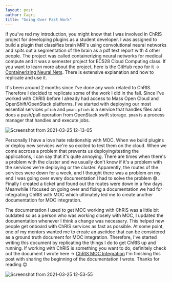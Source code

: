 ```yaml
---
layout: post
author: Cagri
title: "Going Over Past Work"
---
```


If you've red my introduction, you might know that I was involved in ChRIS project for developing plugins as a student developer. I was assigned to build a plugin that classifies brain MRI's using convolutional neural networks and spits out a segmentation of the brain as a pdf text report with 4 other people. The project was called containerizing neural networks for medical compute and it was a semester project for EC528 Cloud Computing class. If you want to learn more about the project, here is the GitHub repo for it -> [Containerizing Neural Nets](https://github.com/BU-CLOUD-F20/Containerizing_Neural_Nets). There is extensive explanation and how to replicate and use it.

It's been around 2 months since I've done any work related to ChRIS. Therefore I decided to replicate some of the work I did in the fall. Since I've worked with ChRIS before I already had access to Mass Open Cloud and OpenShift/OpenStack platforms. I've started with deploying our most essential services `pfioh` and `pman`. `pfioh` is a service that handles files and does a push/pull operation from OpenStack swift storage. `pman` is a process manager that handles and execute jobs.

![Screenshot from 2021-03-25 12-13-05](https://user-images.githubusercontent.com/55101879/112505829-89510880-8d63-11eb-80a6-7aa382aafc86.png)

Personally I have a love hate relationship with MOC. When we build plugins or deploy new services we're so excited to test them on the cloud. When we come accross a problem that prevents us deploying/testing the applications, I can say that it's quite annoying. There are times when there's a problem with the cluster and we usually don't know if it's a problem with the services we're deploying or the cluster. Apparently, the routes of the services were down for a week, and I thought there was a problem on my end I was going over every documentation I had to solve the problem 😅. Finally I created a ticket and found out the routes were down in a few days. Meanwhile I focused on going over and fixing a documentation we had for integrating ChRIS with MOC which ultimately led me to create another documentation for MOC integration.

The documentation I used to get MOC working with ChRIS was a little bit outdated so as a person who was working closely with MOC, I updated the documentation whenever I think a change was necessary. This helped new people get onboard with ChRIS services as fast as possible. At some point, one of my mentors wanted me to create an asciidoc that can be considered as a ground truth document for MOC integration. Therefore, I've started writing this document by replicating the things I do to get ChRIS up and running. 
If working with ChRIS is something you want to do, definitely check out the document I wrote here -> [ChRIS MOC Integration](https://github.com/Cagriyoruk/CHRIS_docs/blob/master/usecases/MOC_integration/moc_integration.adoc)
I'm finishing this post with sharing the beginning of the documentation I wrote. Thanks for reading 😊

![Screenshot from 2021-03-25 12-53-55](https://user-images.githubusercontent.com/55101879/112511908-3da15d80-8d69-11eb-9314-5fd5bb3579c0.png)
